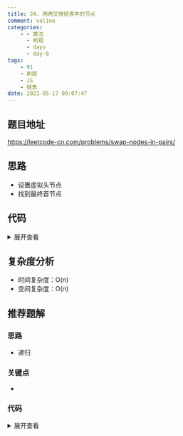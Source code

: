 ```yaml
---
title: 24. 两两交换链表中的节点
comment: valine
categories:
    - - 算法
      - 刷题
      - days
      - day-8
tags:
    - 91
    - 刷题
    - JS
    - 链表
date: 2021-05-17 09:07:47
---
```


## 题目地址

https://leetcode-cn.com/problems/swap-nodes-in-pairs/

## 思路

-   设置虚拟头节点
-   找到最终首节点

## 代码

<details>
    <summary>展开查看</summary>

```js
/**
 * Definition for singly-linked list.
 * function ListNode(val, next) {
 *     this.val = (val===undefined ? 0 : val)
 *     this.next = (next===undefined ? null : next)
 * }
 */
/**
 * @param {ListNode} head
 * @return {ListNode}
 */
var swapPairs = function (head) {
    if (!head || !head.next) return head;
    let res = head.next; //先确定最终的首节点
    let pre = new ListNode(0, head); //0,1,2,3,4
    let cur = head; //1234
    while (cur && cur.next) {
        let next = cur.next; //34
        let nextnext = next.next; //4
        cur.next = nextnext; //oo
        next.next = cur; //
        pre.next = next; //
        //console.log(pre, cur, next)

        pre = cur; //134
        cur = cur.next; //34
    }
    // console.log(res)
    return res;
};
```

</details>

## 复杂度分析

-   时间复杂度：O(n)
-   空间复杂度：O(n)

## 推荐题解

### 思路

-   递归

### 关键点

-

### 代码

<details>
    <summary>展开查看</summary>

```js

```

</details>

